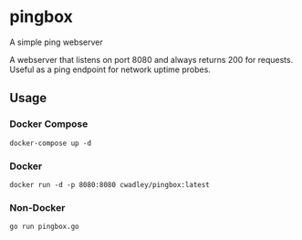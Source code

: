 # pingbox
A simple ping webserver

A webserver that listens on port 8080 and always returns 200 for requests. Useful as a ping endpoint for network uptime probes.

## Usage
### Docker Compose
`docker-compose up -d`

### Docker
`docker run -d -p 8080:8080 cwadley/pingbox:latest`

### Non-Docker
`go run pingbox.go`
